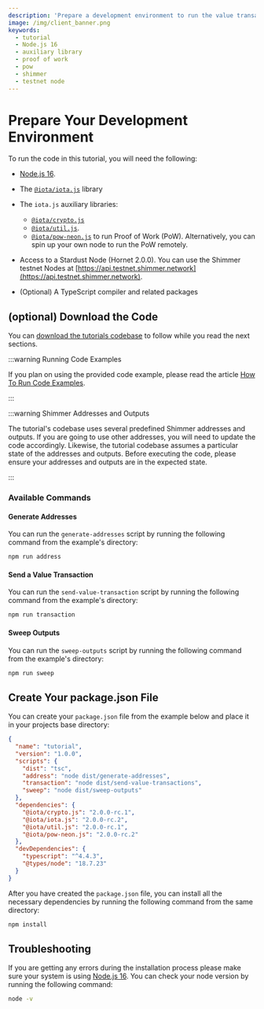 ```yaml
---
description: 'Prepare a development environment to run the value transactions in iota.js tutorial.'
image: /img/client_banner.png
keywords:
  - tutorial
  - Node.js 16
  - auxiliary library
  - proof of work
  - pow
  - shimmer
  - testnet node
---
```


# Prepare Your Development Environment

To run the code in this tutorial, you will need the following:

- [Node.js 16](https://nodejs.org/en/blog/release/v16.16.0/).
- The [`@iota/iota.js`](https://www.npmjs.com/package/@iota/iota.js) library
- The `iota.js` auxiliary libraries:

  - [`@iota/crypto.js`](https://www.npmjs.com/package/@iota/crypto.js)
  - [`@iota/util.js`](https://www.npmjs.com/package/@iota/util.js).
  - [`@iota/pow-neon.js`](https://www.npmjs.com/package/@iota/pow-neon.js) to run Proof of Work (PoW). Alternatively,
    you can spin up your own node to run the PoW remotely.

- Access to a Stardust Node (Hornet 2.0.0). You can use the Shimmer testnet Nodes
  at [https://api.testnet.shimmer.network](https://api.testnet.shimmer.network).
- (Optional) A TypeScript compiler and related packages

## (optional) Download the Code

You
can [download the tutorials codebase](https://github.com/iotaledger/iota.js/tree/feat/stardust/packages/iota/examples/shimmer-value-transaction-tutorial)
to follow while you read the next sections.

:::warning Running Code Examples

If you plan on using the provided code example, please read the article [How To Run Code Examples](../../how_tos/run_how_tos.mdx).

:::

:::warning Shimmer Addresses and Outputs

The tutorial's codebase uses several predefined Shimmer addresses and outputs. If you are going to use other addresses, you will need to update the code accordingly. Likewise, the tutorial codebase assumes a particular state of the addresses and outputs. Before executing the code, please ensure your addresses and outputs are in the expected state.

:::

### Available Commands

#### Generate Addresses

You can run the `generate-addresses` script by running the following command from the example's directory:

```bash
npm run address
```

#### Send a Value Transaction

You can run the `send-value-transaction` script by running the following command from the example's directory:

```bash
npm run transaction
```

#### Sweep Outputs

You can run the `sweep-outputs` script by running the following command from the example's directory:

```bash
npm run sweep
```

## Create Your package.json File

You can create your `package.json` file from the example below and place it in your projects base directory:

```json
{
  "name": "tutorial",
  "version": "1.0.0",
  "scripts": {
    "dist": "tsc",
    "address": "node dist/generate-addresses",
    "transaction": "node dist/send-value-transactions",
    "sweep": "node dist/sweep-outputs"
  },
  "dependencies": {
    "@iota/crypto.js": "2.0.0-rc.1",
    "@iota/iota.js": "2.0.0-rc.2",
    "@iota/util.js": "2.0.0-rc.1",
    "@iota/pow-neon.js": "2.0.0-rc.2"
  },
  "devDependencies": {
    "typescript": "^4.4.3",
    "@types/node": "18.7.23"
  }
}
```

After you have created the `package.json` file, you can install all the necessary dependencies by running the following
command from the same directory:

```bash
npm install
```

## Troubleshooting

If you are getting any errors during the installation process please make sure your system is
using [Node.js 16](https://nodejs.org/en/blog/release/v16.16.0/). You can check your node version by running the
following command:

```bash
node -v
```
